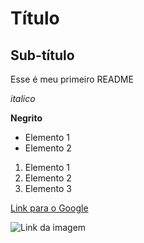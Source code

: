 # Título

## Sub-título

Esse é meu primeiro README

*italico*

**Negrito**

- Elemento 1
- Elemento 2

1) Elemento 1
2) Elemento 2
3) Elemento 3

[Link para o Google](https://www.google.com/)

![Link da imagem](https://plataforma.refatorando.com.br/wp-content/uploads/2024/01/Git_Contracapa.webp)

